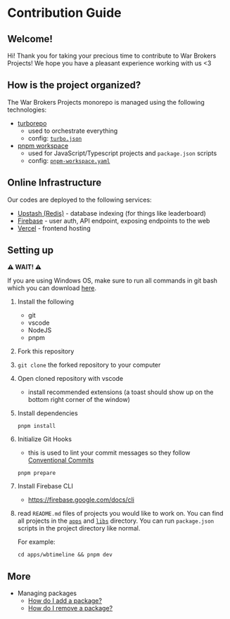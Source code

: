 # Contribution Guide

## Welcome!

Hi! Thank you for taking your precious time to contribute to
War Brokers Projects! We hope you have a pleasant experience working with us <3

## How is the project organized?

The War Brokers Projects monorepo is managed using the following technologies:

- [turborepo](https://turbo.build/repo)
  - used to orchestrate everything
  - config: [`turbo.json`](./turbo.json)
- [pnpm workspace](https://pnpm.io/workspaces)
  - used for JavaScript/Typescript projects and `package.json` scripts
  - config: [`pnpm-workspace.yaml`](./pnpm-workspace.yaml)

## Online Infrastructure

Our codes are deployed to the following services:

- [Upstash (Redis)](https://upstash.com) - database indexing (for things like leaderboard)
- [Firebase](https://firebase.google.com) - user auth, API endpoint, exposing endpoints to the web
- [Vercel](https://vercel.com) - frontend hosting

## Setting up

**⚠️ WAIT! ⚠️**

If you are using Windows OS, make sure to run all commands in git bash which
you can download [here](https://git-scm.com/downloads).

1. Install the following
   - git
   - vscode
   - NodeJS
   - pnpm
2. Fork this repository
3. `git clone` the forked repository to your computer
4. Open cloned repository with vscode
   - install recommended extensions (a toast should show up on the bottom right corner of the window)
5. Install dependencies
   ```
   pnpm install
   ```
6. Initialize Git Hooks
   - this is used to lint your commit messages so they follow [Conventional Commits](https://www.conventionalcommits.org/en/v1.0.0)
   ```
   pnpm prepare
   ```
7. Install Firebase CLI
   - https://firebase.google.com/docs/cli
8. read `README.md` files of projects you would like to work on.
   You can find all projects in the [`apps`](./apps) and [`libs`](./libs)
   directory. You can run `package.json` scripts in the project directory like
   normal.

   For example:

   ```
   cd apps/wbtimeline && pnpm dev
   ```

## More

- Managing packages
  - [How do I add a package?](./docs/package-addition.md)
  - [How do I remove a package?](./docs/package-removal.md)
